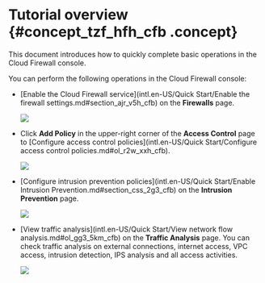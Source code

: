# Tutorial overview {#concept_tzf_hfh_cfb .concept}

This document introduces how to quickly complete basic operations in the Cloud Firewall console.

You can perform the following operations in the Cloud Firewall console:

-   [Enable the Cloud Firewall service](intl.en-US/Quick Start/Enable the firewall settings.md#section_ajr_v5h_cfb) on the **Firewalls** page.

    ![](http://static-aliyun-doc.oss-cn-hangzhou.aliyuncs.com/assets/img/21206/155654144912766_en-US.png)

-   Click **Add Policy** in the upper-right corner of the **Access Control** page to [Configure access control policies](intl.en-US/Quick Start/Configure access control policies.md#ol_r2w_xxh_cfb).

    ![](http://static-aliyun-doc.oss-cn-hangzhou.aliyuncs.com/assets/img/21206/155654144912767_en-US.png)

-   [Configure intrusion prevention policies](intl.en-US/Quick Start/Enable Intrusion Prevention.md#section_css_2g3_cfb) on the **Intrusion Prevention** page.

    ![](http://static-aliyun-doc.oss-cn-hangzhou.aliyuncs.com/assets/img/21206/155654144912768_en-US.png)

-   [View traffic analysis](intl.en-US/Quick Start/View network flow analysis.md#ol_gg3_5km_cfb) on the **Traffic Analysis** page. You can check traffic analysis on external connections, internet access, VPC access, intrusion detection, IPS analysis and all access activities.

    ![](http://static-aliyun-doc.oss-cn-hangzhou.aliyuncs.com/assets/img/21206/155654144912769_en-US.png)


